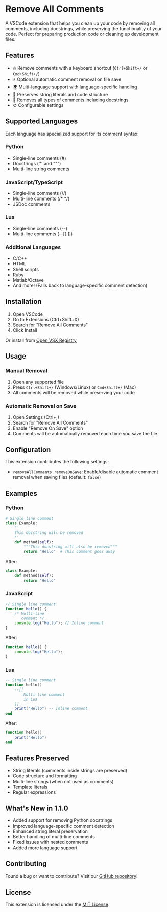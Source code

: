 # Remove All Comments

A VSCode extension that helps you clean up your code by removing all comments, including docstrings, while preserving the functionality of your code. Perfect for preparing production code or cleaning up development files.

## Features

- 🔥 Remove comments with a keyboard shortcut (`Ctrl+Shift+/` or `Cmd+Shift+/`)
- ⚡ Optional automatic comment removal on file save
- 🌍 Multi-language support with language-specific handling
- 💪 Preserves string literals and code structure
- 🎯 Removes all types of comments including docstrings
- ⚙️ Configurable settings

## Supported Languages

Each language has specialized support for its comment syntax:

### Python
- Single-line comments (#)
- Docstrings (''' and """)
- Multi-line string comments

### JavaScript/TypeScript
- Single-line comments (//)
- Multi-line comments (/* */)
- JSDoc comments

### Lua
- Single-line comments (--)
- Multi-line comments (--[[ ]])

### Additional Languages
- C/C++
- HTML
- Shell scripts
- Ruby
- Matlab/Octave
- And more! (Falls back to language-specific comment detection)

## Installation

1. Open VSCode
2. Go to Extensions (Ctrl+Shift+X)
3. Search for "Remove All Comments"
4. Click Install

Or install from [Open VSX Registry](https://open-vsx.org/extension/boshyxd/remove-all-comments)

## Usage

### Manual Removal
1. Open any supported file
2. Press `Ctrl+Shift+/` (Windows/Linux) or `Cmd+Shift+/` (Mac)
3. All comments will be removed while preserving your code

### Automatic Removal on Save
1. Open Settings (Ctrl+,)
2. Search for "Remove All Comments"
3. Enable "Remove On Save" option
4. Comments will be automatically removed each time you save the file

## Configuration

This extension contributes the following settings:

* `removeAllComments.removeOnSave`: Enable/disable automatic comment removal when saving files (default: `false`)

## Examples

### Python
```python
# Single line comment
class Example:
    '''
    This docstring will be removed
    '''
    def method(self):
        """This docstring will also be removed"""
        return "Hello"  # This comment goes away
```
After:
```python
class Example:
    def method(self):
        return "Hello"
```

### JavaScript
```javascript
// Single line comment
function hello() {
    /* Multi-line
       comment */
    console.log("Hello"); // Inline comment
}
```
After:
```javascript
function hello() {
    console.log("Hello");
}
```

### Lua
```lua
-- Single line comment
function hello()
    --[[
        Multi-line comment
        in Lua
    ]]
    print("Hello") -- Inline comment
end
```
After:
```lua
function hello()
    print("Hello")
end
```

## Features Preserved

- String literals (comments inside strings are preserved)
- Code structure and formatting
- Multi-line strings (when not used as comments)
- Template literals
- Regular expressions

## What's New in 1.1.0

- Added support for removing Python docstrings
- Improved language-specific comment detection
- Enhanced string literal preservation
- Better handling of multi-line comments
- Fixed issues with nested comments
- Added more language support

## Contributing

Found a bug or want to contribute? Visit our [GitHub repository](https://github.com/boshyxd/remove-all-comments)!

## License

This extension is licensed under the [MIT License](LICENSE).
